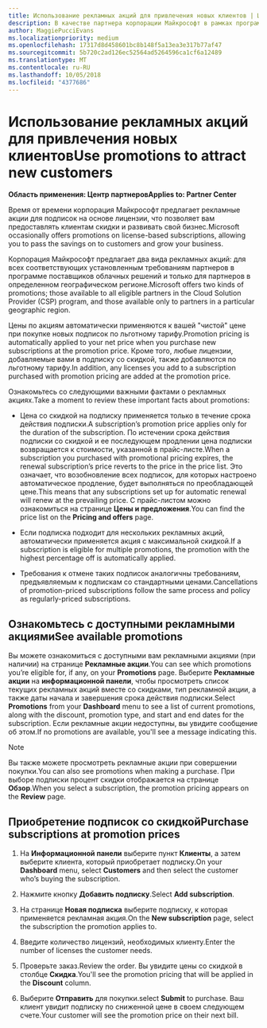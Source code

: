 ```yaml
---
title: Использование рекламных акций для привлечения новых клиентов | Центр партнеров
description: В качестве партнера корпорации Майкрософт в рамках программы поставщиков облачных решений вы можете приобретать подписки по акциям и передавать клиентам скидки.
author: MaggiePucciEvans
ms.localizationpriority: medium
ms.openlocfilehash: 17317d8d458601bc8b148f5a13ea3e317b77af47
ms.sourcegitcommit: 5b720c2ad126ec52564ad5264596ca1cf6a12489
ms.translationtype: MT
ms.contentlocale: ru-RU
ms.lasthandoff: 10/05/2018
ms.locfileid: "4377686"
---
```

# <a name="use-promotions-to-attract-new-customers"></a><span data-ttu-id="2d486-103">Использование рекламных акций для привлечения новых клиентов</span><span class="sxs-lookup"><span data-stu-id="2d486-103">Use promotions to attract new customers</span></span>  

**<span data-ttu-id="2d486-104">Область применения: Центр партнеров</span><span class="sxs-lookup"><span data-stu-id="2d486-104">Applies to: Partner Center</span></span>**

<!--[FWLink: https://go.microsoft.com/fwlink/?linkid=852469]-->

<span data-ttu-id="2d486-105">Время от времени корпорация Майкрософт предлагает рекламные акции для подписок на основе лицензии, что позволяет вам предоставлять клиентам скидки и развивать свой бизнес.</span><span class="sxs-lookup"><span data-stu-id="2d486-105">Microsoft occasionally offers promotions on license-based subscriptions, allowing you to pass the savings on to customers and grow your business.</span></span> 

<span data-ttu-id="2d486-106">Корпорация Майкрософт предлагает два вида рекламных акций: для всех соответствующих установленным требованиям партнеров в программе поставщиков облачных решений и только для партнеров в определенном географическом регионе.</span><span class="sxs-lookup"><span data-stu-id="2d486-106">Microsoft offers two kinds of promotions; those available to all eligible partners in the Cloud Solution Provider (CSP) program, and those available only to partners in a particular geographic region.</span></span>

<span data-ttu-id="2d486-107">Цены по акциям автоматически применяются к вашей "чистой" цене при покупке новых подписок по льготному тарифу.</span><span class="sxs-lookup"><span data-stu-id="2d486-107">Promotion pricing is automatically applied to your net price when you purchase new subscriptions at the promotion price.</span></span> <span data-ttu-id="2d486-108">Кроме того, любые лицензии, добавляемые вами в подписку со скидкой, также добавляются по льготному тарифу.</span><span class="sxs-lookup"><span data-stu-id="2d486-108">In addition, any licenses you add to a subscription purchased with promotion pricing are added at the promotion price.</span></span> 

<span data-ttu-id="2d486-109">Ознакомьтесь со следующими важными фактами о рекламных акциях.</span><span class="sxs-lookup"><span data-stu-id="2d486-109">Take a moment to review these important facts about promotions:</span></span>

-   <span data-ttu-id="2d486-110">Цена со скидкой на подписку применяется только в течение срока действия подписки.</span><span class="sxs-lookup"><span data-stu-id="2d486-110">A subscription’s promotion price applies only for the duration of the subscription.</span></span> <span data-ttu-id="2d486-111">По истечении срока действия подписки со скидкой и ее последующем продлении цена подписки возвращается к стоимости, указанной в прайс-листе.</span><span class="sxs-lookup"><span data-stu-id="2d486-111">When a subscription you purchased with promotional pricing expires, the renewal subscription’s price reverts to the price in the price list.</span></span> <span data-ttu-id="2d486-112">Это означает, что возобновление всех подписок, для которых настроено автоматическое продление, будет выполняться по преобладающей цене.</span><span class="sxs-lookup"><span data-stu-id="2d486-112">This means that any subscriptions set up for automatic renewal will renew at the prevailing price.</span></span> <span data-ttu-id="2d486-113">С прайс-листом можно ознакомиться на странице **Цены и предложения**.</span><span class="sxs-lookup"><span data-stu-id="2d486-113">You can find the price list on the **Pricing and offers** page.</span></span> 

-   <span data-ttu-id="2d486-114">Если подписка подходит для нескольких рекламных акций, автоматически применяется акция с максимальной скидкой.</span><span class="sxs-lookup"><span data-stu-id="2d486-114">If a subscription is eligible for multiple promotions, the promotion with the highest percentage off is automatically applied.</span></span>

-   <span data-ttu-id="2d486-115">Требования к отмене таких подписок аналогичны требованиям, предъявляемым к подпискам со стандартными ценами.</span><span class="sxs-lookup"><span data-stu-id="2d486-115">Cancellations of promotion-priced subscriptions follow the same process and policy as regularly-priced subscriptions.</span></span>

## <a name="see-available-promotions"></a><span data-ttu-id="2d486-116">Ознакомьтесь с доступными рекламными акциями</span><span class="sxs-lookup"><span data-stu-id="2d486-116">See available promotions</span></span>

<span data-ttu-id="2d486-117">Вы можете ознакомиться с доступными вам рекламными акциями (при наличии) на странице **Рекламные акции**.</span><span class="sxs-lookup"><span data-stu-id="2d486-117">You can see which promotions you’re eligible for, if any, on your **Promotions** page.</span></span> <span data-ttu-id="2d486-118">Выберите **Рекламные акции** на **информационной панели**, чтобы просмотреть список текущих рекламных акций вместе со скидками, тип рекламной акции, а также даты начала и завершения срока действия подписки.</span><span class="sxs-lookup"><span data-stu-id="2d486-118">Select **Promotions** from your **Dashboard** menu to see a list of current promotions, along with the discount, promotion type, and start and end dates for the subscription.</span></span> <span data-ttu-id="2d486-119">Если рекламные акции недоступны, вы увидите сообщение об этом.</span><span class="sxs-lookup"><span data-stu-id="2d486-119">If no promotions are available, you'll see a message indicating this.</span></span> 

> [!NOTE]  
> <span data-ttu-id="2d486-120">Вы также можете просмотреть рекламные акции при совершении покупки.</span><span class="sxs-lookup"><span data-stu-id="2d486-120">You can also see promotions when making a purchase.</span></span> <span data-ttu-id="2d486-121">При выборе подписки процент скидки отображается на странице **Обзор**.</span><span class="sxs-lookup"><span data-stu-id="2d486-121">When you select a subscription, the promotion pricing appears on the **Review** page.</span></span>

## <a name="purchase-subscriptions-at-promotion-prices"></a><span data-ttu-id="2d486-122">Приобретение подписок со скидкой</span><span class="sxs-lookup"><span data-stu-id="2d486-122">Purchase subscriptions at promotion prices</span></span>

1. <span data-ttu-id="2d486-123">На **Информационной панели** выберите пункт **Клиенты**, а затем выберите клиента, который приобретает подписку.</span><span class="sxs-lookup"><span data-stu-id="2d486-123">On your **Dashboard** menu, select **Customers** and then select the customer who’s buying the subscription.</span></span> 

2. <span data-ttu-id="2d486-124">Нажмите кнопку **Добавить подписку**.</span><span class="sxs-lookup"><span data-stu-id="2d486-124">Select **Add subscription**.</span></span>

3. <span data-ttu-id="2d486-125">На странице **Новая подписка** выберите подписку, к которая применяется рекламная акция.</span><span class="sxs-lookup"><span data-stu-id="2d486-125">On the **New subscription** page, select the subscription the promotion applies to.</span></span>

4. <span data-ttu-id="2d486-126">Введите количество лицензий, необходимых клиенту.</span><span class="sxs-lookup"><span data-stu-id="2d486-126">Enter the number of licenses the customer needs.</span></span> 

5. <span data-ttu-id="2d486-127">Проверьте заказ.</span><span class="sxs-lookup"><span data-stu-id="2d486-127">Review the order.</span></span> <span data-ttu-id="2d486-128">Вы увидите цены со скидкой в столбце **Скидка**.</span><span class="sxs-lookup"><span data-stu-id="2d486-128">You'll see the promotion pricing that will be applied in the **Discount** column.</span></span>  

6.  <span data-ttu-id="2d486-129">Выберите **Отправить** для покупки.</span><span class="sxs-lookup"><span data-stu-id="2d486-129">select **Submit** to purchase.</span></span> <span data-ttu-id="2d486-130">Ваш клиент увидит подписку по сниженной цене в своем следующем счете.</span><span class="sxs-lookup"><span data-stu-id="2d486-130">Your customer will see the promotion price on their next bill.</span></span>  



